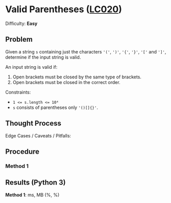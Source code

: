 # Valid Parentheses ([LC020](https://leetcode.com/problems/valid-parentheses/))
Difficulty: **Easy**

## Problem

Given a string `s` containing just the characters `'('`, `')'`, `'{'`, `'}'`, `'['` and `']'`, determine if the input string is valid.

An input string is valid if:
1. Open brackets must be closed by the same type of brackets.
2. Open brackets must be closed in the correct order.

Constraints:
- `1 <= s.length <= 10⁴`
- `s` consists of parentheses only `'()[]{}'`.

## Thought Process

Edge Cases / Caveats / Pitfalls:

## Procedure

### Method 1

## Results (Python 3)

**Method 1**:   ms,  MB (%, %)
